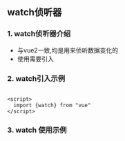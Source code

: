 ## watch侦听器

### 1. watch侦听器介绍
- 与vue2一致,均是用来侦听数据变化的
- 使用需要引入

### 2. watch引入示例

```vue

<script>
  import {watch} from "vue"
</script>
```

### 3. watch 使用示例
